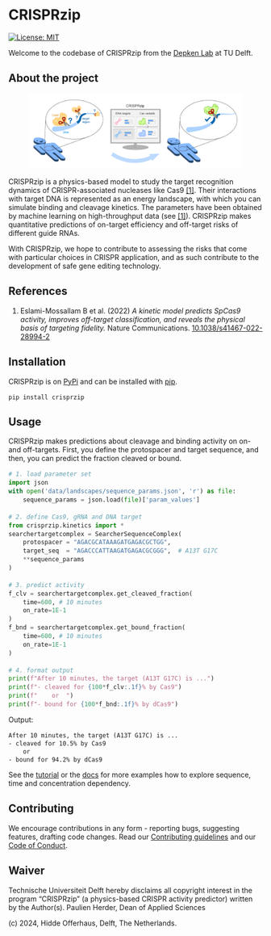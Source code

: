 # CRISPRzip
[![License: MIT](https://img.shields.io/badge/License-MIT-yellow.svg)](https://opensource.org/licenses/MIT)
 
Welcome to the codebase of CRISPRzip from the [Depken Lab](https://depkenlab.tudelft.nl/) at TU
Delft.

## About the project
<div align=center>
  <figure>
        <p><img src="img/activity_prediction.png" width="800"/>
  </figure>
</div>

CRISPRzip is a physics-based model to study the target 
recognition dynamics of CRISPR-associated nucleases like Cas9
[\[1\]](#references). Their interactions with target DNA is represented 
as an energy landscape, with which you can simulate binding and cleavage
kinetics. The parameters have been obtained by machine learning on 
high-throughput data (see [\[1\]](#references)).  CRISPRzip makes 
quantitative predictions of on-target efficiency and off-target risks of 
different guide RNAs.

With CRISPRzip, we hope to contribute to assessing
the risks that come with particular choices in CRISPR application, and as such
contribute to the development of safe gene editing technology.

## References
1. Eslami-Mossallam B et al. (2022) *A kinetic model predicts SpCas9 activity,
improves off-target classification, and reveals the physical basis of
targeting fidelity.* Nature Communications.
[10.1038/s41467-022-28994-2](https://doi.org/10.1038/s41467-022-28994-2)

## Installation
CRISPRzip is on [PyPi](https://pypi.org/) and can be installed 
with [pip](https://pip.pypa.io/en/stable/).

```shell
pip install crisprzip
```

## Usage
CRISPRzip makes predictions about cleavage and binding activity on on- and
off-targets. First, you define the protospacer and target sequence, and then,
you can predict the fraction cleaved or bound.
```python
# 1. load parameter set
import json
with open('data/landscapes/sequence_params.json', 'r') as file:
    sequence_params = json.load(file)['param_values']

# 2. define Cas9, gRNA and DNA target
from crisprzip.kinetics import *
searchertargetcomplex = SearcherSequenceComplex(
    protospacer = "AGACGCATAAAGATGAGACGCTGG",
    target_seq  = "AGACCCATTAAGATGAGACGCGGG",  # A13T G17C
    **sequence_params
)

# 3. predict activity
f_clv = searchertargetcomplex.get_cleaved_fraction(
    time=600, # 10 minutes
    on_rate=1E-1
)
f_bnd = searchertargetcomplex.get_bound_fraction(
    time=600, # 10 minutes
    on_rate=1E-1
)

# 4. format output
print(f"After 10 minutes, the target (A13T G17C) is ...")
print(f"- cleaved for {100*f_clv:.1f}% by Cas9")
print(f"    or  ")
print(f"- bound for {100*f_bnd:.1f}% by dCas9")
```
Output:
```
After 10 minutes, the target (A13T G17C) is ...
- cleaved for 10.5% by Cas9
    or  
- bound for 94.2% by dCas9
```

See the [tutorial](examples/tutorial.ipynb) or the
[docs](https://hiddeoff.github.io/crisprzip/) for more examples how to explore 
sequence, time and concentration dependency.

## Contributing
We encourage contributions in any form - reporting bugs, suggesting features,
drafting code changes. Read our [Contributing guidelines](CONTRIBUTING) and 
our [Code of Conduct](CODE_OF_CONDUCT).

## Waiver
Technische Universiteit Delft hereby disclaims all copyright interest in the
program “CRISPRzip” (a physics-based CRISPR activity predictor)
written by the Author(s).
Paulien Herder, Dean of Applied Sciences

(c) 2024, Hidde Offerhaus, Delft, The Netherlands.